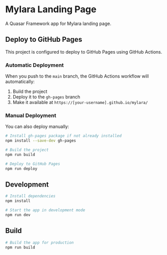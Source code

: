 # Mylara Landing Page

A Quasar Framework app for Mylara landing page.

## Deploy to GitHub Pages

This project is configured to deploy to GitHub Pages using GitHub Actions.

### Automatic Deployment

When you push to the `main` branch, the GitHub Actions workflow will automatically:

1. Build the project
2. Deploy it to the `gh-pages` branch
3. Make it available at `https://[your-username].github.io/mylara/`

### Manual Deployment

You can also deploy manually:

```bash
# Install gh-pages package if not already installed
npm install --save-dev gh-pages

# Build the project
npm run build

# Deploy to GitHub Pages
npm run deploy
```

## Development

```bash
# Install dependencies
npm install

# Start the app in development mode
npm run dev
```

## Build

```bash
# Build the app for production
npm run build
```
